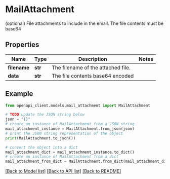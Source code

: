 # MailAttachment

(optional) File attachments to include in the email.  The file contents must be base64

## Properties

Name | Type | Description | Notes
------------ | ------------- | ------------- | -------------
**filename** | **str** | The filename of the attached file. | 
**data** | **str** | The file contents base64 encoded | 

## Example

```python
from openapi_client.models.mail_attachment import MailAttachment

# TODO update the JSON string below
json = "{}"
# create an instance of MailAttachment from a JSON string
mail_attachment_instance = MailAttachment.from_json(json)
# print the JSON string representation of the object
print(MailAttachment.to_json())

# convert the object into a dict
mail_attachment_dict = mail_attachment_instance.to_dict()
# create an instance of MailAttachment from a dict
mail_attachment_from_dict = MailAttachment.from_dict(mail_attachment_dict)
```
[[Back to Model list]](../README.md#documentation-for-models) [[Back to API list]](../README.md#documentation-for-api-endpoints) [[Back to README]](../README.md)


